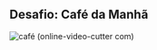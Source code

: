 ## Desafio: Café da Manhã



![café (online-video-cutter com)](https://user-images.githubusercontent.com/80595156/145861464-d6fb1f23-b441-42f7-8c1e-aecde1ff38c2.gif)
